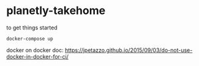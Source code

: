 # planetly-takehome


to get things started
```
docker-compose up
```

docker on docker doc:
https://jpetazzo.github.io/2015/09/03/do-not-use-docker-in-docker-for-ci/

